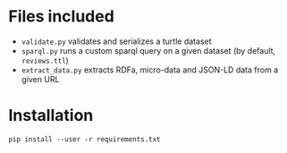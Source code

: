 # Files included #

* `validate.py` validates and serializes a turtle dataset
* `sparql.py` runs a custom sparql query on a given dataset (by default, `reviews.ttl`)
* `extract_data.py` extracts RDFa, micro-data and JSON-LD data from a given URL

# Installation #

```
pip install --user -r requirements.txt
```
